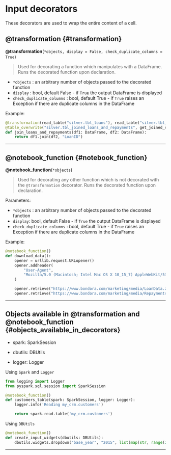 # Input decorators

These decorators are used to wrap the entire content of a cell. 

## @transformation {#transformation}
__@transformation__(`*objects, display = False, check_duplicate_columns = True`)

> Used for decorating a function which manipulates with a DataFrame. Runs the decorated function upon declaration.

- `*objects` : an arbitrary number of objects passed to the decorated function
- `display` : bool, default False - if `True` the output DataFrame is displayed
- `check_duplicate_columns` : bool, default True - if `True` raises an Exception if there are duplicate columns in the DataFrame

Example:

```python
@transformation(read_table("silver.tbl_loans"), read_table("silver.tbl_repayments"), display=True)
@table_overwrite("silver.tbl_joined_loans_and_repayments", get_joined_schema())
def join_loans_and_repayments(df1: DataFrame, df2: DataFrame):
    return df1.join(df2, "LoanID")
```

---

## @notebook_function {#notebook_function}
__@notebook_function__(`*objects`)

> Used for decorating any other function which is not decorated with the `@transformation` decorator. Runs the decorated function upon declaration.

Parameters:

- `*objects` : an arbitrary number of objects passed to the decorated function
- `display`: bool, default False - if `True` the output DataFrame is displayed
- `check_duplicate_columns` : bool, default True - if `True` raises an Exception if there are duplicate columns in the DataFrame

Example:

```python
@notebook_function()
def download_data():
    opener = urllib.request.URLopener()
    opener.addheader(
        "User-Agent",
        "Mozilla/5.0 (Macintosh; Intel Mac OS X 10_15_7) AppleWebKit/537.36 (KHTML, like Gecko) Chrome/90.0.4430.93 Safari/537.36",
    )

    opener.retrieve("https://www.bondora.com/marketing/media/LoanData.zip", "/loanData.zip")
    opener.retrieve("https://www.bondora.com/marketing/media/RepaymentsData.zip", "/repaymentsData.zip")
```

---

## Objects available in __@transformation__ and __@notebook_function__ {#objects_available_in_decorators}

- spark: SparkSession

- dbutils: DBUtils

- logger: Logger

Using `Spark` and `Logger`

```python
from logging import Logger
from pyspark.sql.session import SparkSession

@notebook_function()
def customers_table(spark: SparkSession, logger: Logger):
    logger.info('Reading my_crm.customers')

    return spark.read.table('my_crm.customers')
```

Using `DBUtils`

```python
@notebook_function()
def create_input_widgets(dbutils: DBUtils):
    dbutils.widgets.dropdown("base_year", "2015", list(map(str, range(2009, 2022))), "Base year")
```

---

